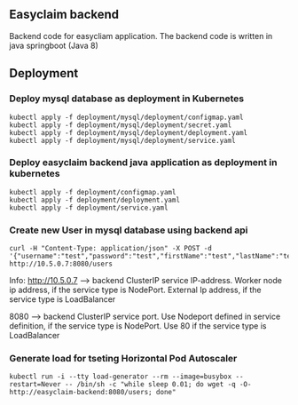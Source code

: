 ## Easyclaim backend
Backend code for easycliam application. The backend code is written in java springboot (Java 8)

## Deployment
### Deploy mysql database as deployment in Kubernetes
```
kubectl apply -f deployment/mysql/deployment/configmap.yaml
kubectl apply -f deployment/mysql/deployment/secret.yaml
kubectl apply -f deployment/mysql/deployment/deployment.yaml
kubectl apply -f deployment/mysql/deployment/service.yaml
```

### Deploy easyclaim backend java application as deployment in kubernetes
```
kubectl apply -f deployment/configmap.yaml
kubectl apply -f deployment/deployment.yaml
kubectl apply -f deployment/service.yaml
```

### Create new User in mysql database using backend api
```
curl -H "Content-Type: application/json" -X POST -d '{"username":"test","password":"test","firstName":"test","lastName":"test","age":23,"salary":12345}' http://10.5.0.7:8080/users
```

Info:
http://10.5.0.7 --> backend ClusterIP service IP-address. Worker node ip address, if the service type is NodePort. External Ip address, if the service type is LoadBalancer

8080 --> backend ClusterIP service port. Use Nodeport defined in service definition, if the service type is NodePort. Use 80 if the service type is LoadBalancer

### Generate load for tseting Horizontal Pod Autoscaler
```
kubectl run -i --tty load-generator --rm --image=busybox --restart=Never -- /bin/sh -c "while sleep 0.01; do wget -q -O- http://easyclaim-backend:8080/users; done"
```